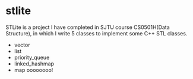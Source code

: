 # stlite
STLite is a project I have completed in SJTU course CS0501H(Data Structure), in which I write 5 classes to implement some C++ STL classes.
* vector
* list
* priority_queue
* linked_hashmap
* map
oooooooo! 